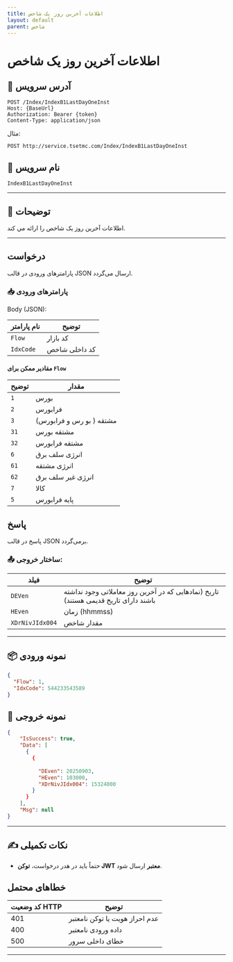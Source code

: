 ```yaml
---
title: اطلاعات آخرین روز یک شاخص
layout: default
parent: شاخص
---
```


# اطلاعات آخرين روز يک شاخص

## 📌 آدرس سرویس

```
POST /Index/IndexB1LastDayOneInst
Host: {BaseUrl}
Authorization: Bearer {token}
Content-Type: application/json
```

مثال:
```
POST http://service.tsetmc.com/Index/IndexB1LastDayOneInst
```

## 🧾 نام سرویس

`IndexB1LastDayOneInst`

---

## 🎯 توضیحات

 اطلاعات آخرين روز یک شاخص را ارائه مي کند. 

---

## درخواست

پارامترهای ورودی در قالب JSON ارسال می‌گردد.

### 📥 پارامترهای ورودی

Body (JSON):

| نام پارامتر | توضیح |
|------------|-------|
| `Flow` | کد بازار |
| `IdxCode` | کد داخلی شاخص |

#### مقادیر ممکن برای `Flow`

| توضیح | مقدار |
|-------|-------|
| `1`  | بورس |
| `2`  | فرابورس |
| `3` |  مشتقه ( بو رس و فرابورس) |
| `31` |  مشتقه بورس |
| `32` |  مشتقه فرابورس |
| `6` |  انرژی سلف برق |
| `61` |  انرژی مشتقه |
| `62` |  انرژی غیر سلف برق |
| `7` | کالا |
| `5` | پایه فرابورس |

## پاسخ

پاسخ در قالب JSON برمی‌گردد.

### 📤 ساختار خروجی:

| فیلد | توضیح |
|------|-------|
| `DEVen`         | تاریخ (نمادهایی که در آخرین روز معاملاتی وجود نداشته باشند دارای تاریخ قدیمی هستند) |
| `HEven`        | زمان (hhmmss) |
| `XDrNivJIdx004` | مقدار شاخص |

---

## 📦 نمونه ورودی 

```json
{
  "Flow": 1,
  "IdxCode": 544233543589
}
```

## 📄 نمونه خروجی

```json
{
    "IsSuccess": true,
    "Data": [
      {
        {
          
          "DEven": 20250903,
          "HEven": 103000,
          "XDrNivJIdx004": 15324000
        }
      }
    ],
    "Msg": null
}
```

---

## ✍️ نکات تکمیلی

- حتماً باید در هدر درخواست، **توکن JWT معتبر** ارسال شود.

## خطاهای محتمل

| کد وضعیت HTTP | توضیح |
|---------------|-------|
| 401 | عدم احراز هویت یا توکن نامعتبر |
| 400 | داده ورودی نامعتبر |
| 500 | خطای داخلی سرور |

---